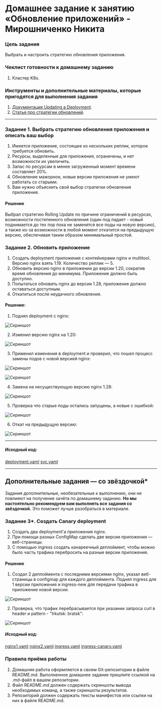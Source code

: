 # Домашнее задание к занятию «Обновление приложений» - Мирошниченко Никита

### Цель задания

Выбрать и настроить стратегию обновления приложения.

### Чеклист готовности к домашнему заданию

1. Кластер K8s.

### Инструменты и дополнительные материалы, которые пригодятся для выполнения задания

1. [Документация Updating a Deployment](https://kubernetes.io/docs/concepts/workloads/controllers/deployment/#updating-a-deployment).
2. [Статья про стратегии обновлений](https://habr.com/ru/companies/flant/articles/471620/).

-----

### Задание 1. Выбрать стратегию обновления приложения и описать ваш выбор

1. Имеется приложение, состоящее из нескольких реплик, которое требуется обновить.
2. Ресурсы, выделенные для приложения, ограничены, и нет возможности их увеличить.
3. Запас по ресурсам в менее загруженный момент времени составляет 20%.
4. Обновление мажорное, новые версии приложения не умеют работать со старыми.
5. Вам нужно объяснить свой выбор стратегии обновления приложения.

#### Решение

Выбрал стратегию Rolling Update по причине ограничений в ресурсах, возможности постепенного обновления (один под падает - новый поднимается до тех пор пока не заменятся все поды на новую версию), а также из-за возможности в любой момент откатится на предыдущую версию, обеспечивая таким образом минимальный простой.

### Задание 2. Обновить приложение

1. Создать deployment приложения с контейнерами nginx и multitool. Версию nginx взять 1.19. Количество реплик — 5.
2. Обновить версию nginx в приложении до версии 1.20, сократив время обновления до минимума. Приложение должно быть доступно.
3. Попытаться обновить nginx до версии 1.28, приложение должно оставаться доступным.
4. Откатиться после неудачного обновления.

#### Решение:

1. Поднял deployment с nginx:

![Скриншот](https://github.com/Tourker/Git_HW/blob/main/HW_Kubernetes/img/14/z2_1.jpg)

2. Изменил версию nginx на 1.20:

![Скриншот](https://github.com/Tourker/Git_HW/blob/main/HW_Kubernetes/img/14/z2_2.jpg)

3. Применил изменения в deployment и проверил, что пошел процесс замены подов с новой версией nginx:

![Скриншот](https://github.com/Tourker/Git_HW/blob/main/HW_Kubernetes/img/14/z2_3.jpg)

![Скриншот](https://github.com/Tourker/Git_HW/blob/main/HW_Kubernetes/img/14/z2_4.jpg)

4. Замена на несуществующую версию nginx 1.28:

![Скриншот](https://github.com/Tourker/Git_HW/blob/main/HW_Kubernetes/img/14/z2_5.jpg)

5. Проверка что старые поды остались запущены, а новые с ошибкой:

![Скриншот](https://github.com/Tourker/Git_HW/blob/main/HW_Kubernetes/img/14/z2_6.jpg)

6. Откат на предыдущую версию:

![Скриншот](https://github.com/Tourker/Git_HW/blob/main/HW_Kubernetes/img/14/z2_7.jpg)

---
##### Исходный код:

[deployment.yaml](https://github.com/Tourker/Git_HW/blob/main/HW_Kubernetes/14/deployment.yaml)
[svc.yaml](https://github.com/Tourker/Git_HW/blob/main/HW_Kubernetes/14/svc.yaml.yaml)


---
## Дополнительные задания — со звёздочкой*

Задания дополнительные, необязательные к выполнению, они не повлияют на получение зачёта по домашнему заданию. **Но мы настоятельно рекомендуем вам выполнять все задания со звёздочкой.** Это поможет лучше разобраться в материале.   

### Задание 3*. Создать Canary deployment

1. Создать два deployment'а приложения nginx.
2. При помощи разных ConfigMap сделать две версии приложения — веб-страницы.
3. С помощью ingress создать канареечный деплоймент, чтобы можно было часть трафика перебросить на разные версии приложения.

#### Решение

1. Создал 2 деплоймента с последними версиями nginx, указал веб-страницы в configmap для каждого деплоймента. Поднял ingress для 1 версии приложения и ingress-new для передачи трафика в приложение новой версии. 

![Скриншот](https://github.com/Tourker/Git_HW/blob/main/HW_Kubernetes/img/14/z3_1.jpg)

2. Проверка, что трафик перебрасывается при указании запроса curl в header и pattern - "Irkutsk: bratsk":

![Скриншот](https://github.com/Tourker/Git_HW/blob/main/HW_Kubernetes/img/14/z3_2.jpg)


##### Исходный код:

[nginx1.yaml](https://github.com/Tourker/Git_HW/blob/main/HW_Kubernetes/14/canary/nginx1.yaml)
[nginx2.yaml](https://github.com/Tourker/Git_HW/blob/main/HW_Kubernetes/14/canary/nginx2.yaml)
[ingress.yaml](https://github.com/Tourker/Git_HW/blob/main/HW_Kubernetes/14/canary/ingress.yaml)
[ingress-canary.yaml](https://github.com/Tourker/Git_HW/blob/main/HW_Kubernetes/14/canary/ingress-canary.yaml)

### Правила приёма работы

1. Домашняя работа оформляется в своем Git-репозитории в файле README.md. Выполненное домашнее задание пришлите ссылкой на .md-файл в вашем репозитории.
2. Файл README.md должен содержать скриншоты вывода необходимых команд, а также скриншоты результатов.
3. Репозиторий должен содержать тексты манифестов или ссылки на них в файле README.md.